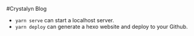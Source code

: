 #Crystalyn Blog

* `yarn serve` can start a localhost server.
* `yarn deploy` can generate a hexo website and deploy to your Github.

